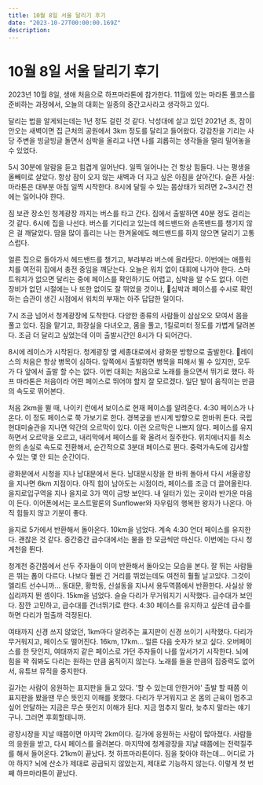 ```yaml
---
title: 10월 8일 서울 달리기 후기
date: "2023-10-27T00:00:00.169Z"
description:
---
```


# 10월 8일 서울 달리기 후기

2023년 10월 8일, 생애 처음으로 하프마라톤에 참가한다. 11월에 있는 마라톤 풀코스를 준비하는 과정에서, 오늘의 대회는 일종의 중간고사라고 생각하고 있다.

달리는 법을 알게되는데는 1년 정도 걸린 것 같다. 낙성대에 살고 있던 2021년 초, 잠이 안오는 새벽이면 집 근처의 공원에서 3km 정도를 달리고 들어왔다. 강감찬을 기리는 사당 주변을 빙글빙글 돌면서 심박을 올리고 나면 나를 괴롭히는 생각들을 멀리 밀어놓을 수 있었다.

5시 30분에 알람을 듣고 힘겹게 일어난다. 일찍 일어나는 건 항상 힘들다. 나는 평생을 올빼미로 살았다. 항상 잠이 오지 않는 새벽과 더 자고 싶은 아침을 살아간다. 슬픈 사실: 마라톤은 대부분 아침 일찍 시작한다. 8시에 달릴 수 있는 몸상태가 되려면 2~3시간 전에는 일어나야 한다.

짐 보관 장소인 청계광장 까지는 버스를 타고 간다. 집에서 출발하면 40분 정도 걸리는 것 같다. 6시에 집을 나선다. 버스를 기다리고 있는데 헤드밴드와 손목밴드를 챙기지 않은 걸 깨달았다. 땀을 많이 흘리는 나는 한겨울에도 헤드밴드를 하지 않으면 달리기 고통스럽다.

얼른 집으로 돌아가서 헤드밴드를 챙기고, 부랴부랴 버스에 올라탔다. 이번에는 애플워치를 여전히 집에서 충전 중임을 깨닫는다. 오늘은 워치 없이 대회에 나가야 한다. 스마트워치가 없으면 달리는 중에 페이스를 확인하기도 어렵고, 심박을 알 수도 없다. 이런 장비가 없던 시절에는 나 또한 없이도 잘 뛰었을 것이나, 심박과 페이스를 수시로 확인하는 습관이 생긴 시점에서 워치의 부재는 아주 답답한 일이다.

7시 조금 넘어서 청계광장에 도착한다. 다양한 종류의 사람들이 삼삼오오 모여서 몸을 풀고 있다. 짐을 맡기고, 화장실을 다녀오고, 몸을 풀고, 1킬로미터 정도를 가볍게 달려본다. 조금 더 달리고 싶었는데 이미 출발시간인 8시가 다 되어간다.

8시에 레이스가 시작된다. 청계광장 옆 세종대로에서 광화문 방향으로 출발한다. 레이스의 처음은 항상 병목이 심하다. 앞쪽에서 출발하면 병목을 피해서 뛸 수 있지만, 모두가 다 앞에서 출발 할 수는 없다. 이번 대회는 처음으로 노래를 들으면서 뛰기로 했다. 하프 마라톤은 처음이라 어떤 페이스로 뛰어야 할지 잘 모르겠다. 일단 발이 움직이는 만큼의 속도로 뛰어본다.

처음 2km을 뛸 때, 나이키 런에서 보이스로 현재 페이스를 알려준다. 4:30 페이스가 나온다. 이 정도 페이스로 쭉 가보기로 한다. 경복궁을 반시계 방향으로 한바퀴 돈다. 국립현대미술관을 지나면 약간의 오르막이 있다. 이런 오르막은 나쁘지 않다. 페이스를 유지하면서 오르막을 오르고, 내리막에서 페이스를 확 올려서 질주한다. 위치에너지를 최소한의 손실로 속도로 전환해서, 순간적으로 3분대 페이스로 뛴다. 중력가속도에 감사할 수 있는 몇 안 되는 순간이다.

광화문에서 시청을 지나 남대문에서 돈다. 남대문시장을 한 바퀴 돌아서 다시 서울광장을 지나면 6km 지점이다. 아직 힘이 남아도는 시점이라, 페이스를 조금 더 끌어올린다. 을지로입구역을 지나 을지로 3가 역이 금방 보인다. 내 일터가 있는 곳이라 반가운 마음이 든다. 이어폰에서는 포스트말론의 Sunflower와 자우림의 행복한 왕자가 나온다. 아직 힘들지 않고 기분이 좋다.

을지로 5가에서 반환해서 돌아온다. 10km을 넘었다. 계속 4:30 언더 페이스를 유지한다. 괜찮은 것 같다. 중간중간 급수대에서는 물을 한 모금씩만 마신다. 이번에는 다시 청계천을 뛴다.

청계천 중간쯤에서 선두 주자들이 이미 반환해서 돌아오는 모습을 본다. 잘 뛰는 사람들은 뛰는 폼이 다르다. 나보다 훨씬 긴 거리를 뛰었는데도 여전히 훨훨 날고있다. 그것이 엘리트 선수니까... 동대문, 황학동, 신설동을 지나서 용두역쯤에서 반환한다. 사실상 왕십리까지 뛴 셈이다. 15km을 넘었다. 슬슬 다리가 무거워지기 시작했다. 급수대가 보인다. 잠깐 고민하고, 급수대를 건너뛰기로 한다. 4:30 페이스를 유지하고 싶은데 급수를 하면 다리가 멈출까 걱정된다.

여태까지 신경 쓰지 않았던, 1km마다 알려주는 표지판이 신경 쓰이기 시작했다. 다리가 무거워지고, 페이스도 떨어진다. 16km, 17km... 얼른 다음 숫자가 보고 싶다. 오버페이스를 한 탓인지, 여태까지 같은 페이스로 가던 주자들이 나를 앞서가기 시작한다. 뇌에 힘을 꽉 줘봐도 다리는 원하는 만큼 움직이지 않는다. 노래를 들을 만큼의 집중력도 없어서, 유튜브 뮤직을 중지한다.

길가는 사람이 응원하는 표지판을 들고 있다. '할 수 있는데 안한거야' 출발 할 때쯤 이 표지판을 봤을땐 무슨 뜻인지 이해를 못했다. 다리가 무거워지고 온 몸의 근육이 멈추고싶어 안달하는 지금은 무슨 뜻인지 이해가 된다. 지금 멈추지 말라, 늦추지 말라는 얘기구나. 그러면 후회할테니까.

광장시장을 지날 때쯤이면 마지막 2km이다. 길가에 응원하는 사람이 많아졌다. 사람들의 응원을 받고, 다시 페이스를 올려본다. 마지막에 청계광장을 지날 때쯤에는 전력질주를 해서 들어온다. 21km이 끝났다. 첫 하프마라톤이다. 짐을 찾아야 하는데... 어디로 가야 하지? 뇌에 산소가 제대로 공급되지 않았는지, 제대로 기능하지 않는다. 이렇게 첫 번째 하프마라톤이 끝났다.
